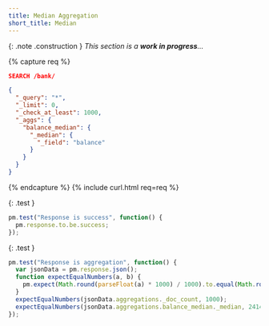 ```yaml
---
title: Median Aggregation
short_title: Median
---
```


{: .note .construction }
_This section is a **work in progress**..._

{% capture req %}

```json
SEARCH /bank/

{
  "_query": "*",
  "_limit": 0,
  "_check_at_least": 1000,
  "_aggs": {
    "balance_median": {
      "_median": {
        "_field": "balance"
      }
    }
  }
}
```
{% endcapture %}
{% include curl.html req=req %}

{: .test }

```js
pm.test("Response is success", function() {
  pm.response.to.be.success;
});
```

{: .test }

```js
pm.test("Response is aggregation", function() {
  var jsonData = pm.response.json();
  function expectEqualNumbers(a, b) {
    pm.expect(Math.round(parseFloat(a) * 1000) / 1000).to.equal(Math.round(parseFloat(b) * 1000) / 1000);
  }
  expectEqualNumbers(jsonData.aggregations._doc_count, 1000);
  expectEqualNumbers(jsonData.aggregations.balance_median._median, 2414.425);
});
```
